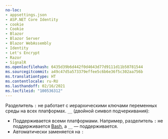 ```yaml
---
no-loc:
- appsettings.json
- ASP.NET Core Identity
- cookie
- Cookie
- Blazor
- Blazor Server
- Blazor WebAssembly
- Identity
- Let's Encrypt
- Razor
- SignalR
ms.openlocfilehash: 6435d39b6d442f0d4643d77d9111d11b50781544
ms.sourcegitcommit: a49c47d5a573379effee5c6b6e36f5c302aa756b
ms.translationtype: HT
ms.contentlocale: ru-RU
ms.lasthandoff: 02/16/2021
ms.locfileid: "100536312"
---
```

Разделитель `:` не работает с иерархическими ключами переменных среды на всех платформах. `__` (двойной символ подчеркивания):

* Поддерживается всеми платформами. Например, разделитель `:` не поддерживается [Bash](https://linuxhint.com/bash-environment-variables/), а `__` — поддерживается.
* Автоматически заменяется на `:`